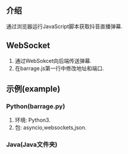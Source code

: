 ## 介绍
通过浏览器运行JavaScript脚本获取抖音直播弹幕.
## WebSocket
1. 通过WebSokcet向后端传送弹幕.
2. 在barrage.js第一行中修改地址和端口.
## 示例(example)
### Python(barrage.py)
1. 环境: Python3.
2. 包: asyncio,websockets,json.
### Java(Java文件夹)
